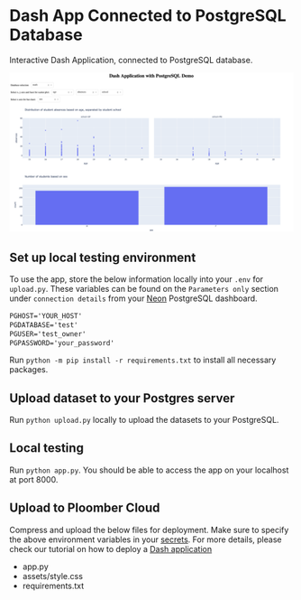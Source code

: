 # Dash App Connected to PostgreSQL Database

Interactive Dash Application, connected to PostgreSQL database.

![](app.png)

## Set up local testing environment
To use the app, store the below information locally into your `.env` for `upload.py`. These variables can be found on the `Parameters only` section under `connection details` from your [Neon](https://console.neon.tech/) PostgreSQL dashboard.
```
PGHOST='YOUR_HOST'
PGDATABASE='test'
PGUSER='test_owner'
PGPASSWORD='your_password'
```

Run `python -m pip install -r requirements.txt` to install all necessary packages.

## Upload dataset to your Postgres server
Run `python upload.py` locally to upload the datasets to your PostgreSQL.

## Local testing
Run `python app.py`. You should be able to access the app on your localhost at port 8000.

## Upload to Ploomber Cloud
Compress and upload the below files for deployment. Make sure to specify the above environment variables in your [secrets](https://docs.cloud.ploomber.io/en/latest/user-guide/secrets.html). For more details, please check our tutorial on how to deploy a [Dash application](https://docs.cloud.ploomber.io/en/latest/apps/dash.html)
- app.py
- assets/style.css
- requirements.txt
